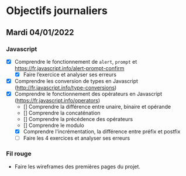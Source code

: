 # Objectifs journaliers

## Mardi 04/01/2022

### Javascript

* [x] Comprendre le fonctionnement de `alert`, `prompt` et https://fr.javascript.info/alert-prompt-confirm
  * [x] Faire l’exercice et analyser ses erreurs
* [x] Comprendre les conversion de types en Javascript (http://fr.javascript.info/type-conversions)
* [x] Comprendre le fonctionnement des opérateurs en Javascript (https://fr.javascript.info/operators)
  * [] Comprendre la différence entre unaire, binaire et opérande
  * [] Comprendre la concaténation
  * [] Comprendre la précédence des opérateurs
  * [] Comprendre le modulo
  * [x] Comprendre l'incrémentation, la différence entre préfix et postfix
  * [ ] Faire les 4 exercices et analyser ses erreurs

### Fil rouge

* Faire les wireframes des premières pages du projet.
